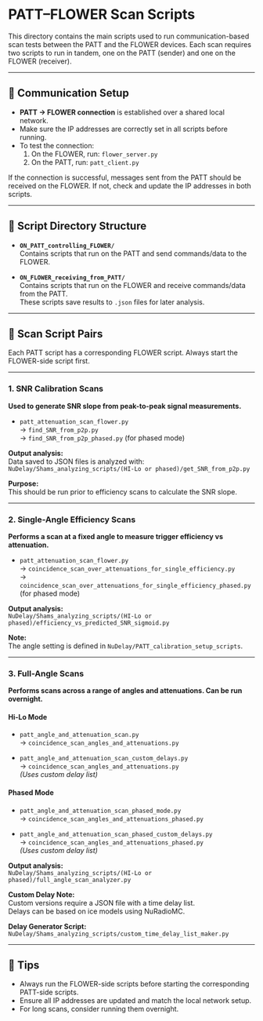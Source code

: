 # PATT–FLOWER Scan Scripts

This directory contains the main scripts used to run communication-based scan tests between the PATT and the FLOWER devices. Each scan requires two scripts to run in tandem, one on the PATT (sender) and one on the FLOWER (receiver).

---

## 🔹 Communication Setup

- **PATT → FLOWER connection** is established over a shared local network.
- Make sure the IP addresses are correctly set in all scripts before running.
- To test the connection:
  1. On the FLOWER, run: `flower_server.py`
  2. On the PATT, run: `patt_client.py`

If the connection is successful, messages sent from the PATT should be received on the FLOWER. If not, check and update the IP addresses in both scripts.

---

## 🔹 Script Directory Structure

- **`ON_PATT_controlling_FLOWER/`**  
  Contains scripts that run on the PATT and send commands/data to the FLOWER.

- **`ON_FLOWER_receiving_from_PATT/`**  
  Contains scripts that run on the FLOWER and receive commands/data from the PATT.  
  These scripts save results to `.json` files for later analysis.

---

## 🔹 Scan Script Pairs

Each PATT script has a corresponding FLOWER script. Always start the FLOWER-side script first.

---

### 1. **SNR Calibration Scans**

**Used to generate SNR slope from peak-to-peak signal measurements.**

- `patt_attenuation_scan_flower.py`  
  → `find_SNR_from_p2p.py`  
  → `find_SNR_from_p2p_phased.py` (for phased mode)

**Output analysis:**  
Data saved to JSON files is analyzed with:  
`NuDelay/Shams_analyzing_scripts/(HI-Lo or phased)/get_SNR_from_p2p.py`

**Purpose:**  
This should be run prior to efficiency scans to calculate the SNR slope.

---

### 2. **Single-Angle Efficiency Scans**

**Performs a scan at a fixed angle to measure trigger efficiency vs attenuation.**

- `patt_attenuation_scan_flower.py`  
  → `coincidence_scan_over_attenuations_for_single_efficiency.py`  
  → `coincidence_scan_over_attenuations_for_single_efficiency_phased.py` (for phased mode)

**Output analysis:**  
`NuDelay/Shams_analyzing_scripts/(HI-Lo or phased)/efficiency_vs_predicted_SNR_sigmoid.py`

**Note:**  
The angle setting is defined in `NuDelay/PATT_calibration_setup_scripts`.

---

### 3. **Full-Angle Scans**

**Performs scans across a range of angles and attenuations. Can be run overnight.**

#### Hi-Lo Mode
- `patt_angle_and_attenuation_scan.py`  
  → `coincidence_scan_angles_and_attenuations.py`

- `patt_angle_and_attenuation_scan_custom_delays.py`  
  → `coincidence_scan_angles_and_attenuations.py`  
  _(Uses custom delay list)_

#### Phased Mode
- `patt_angle_and_attenuation_scan_phased_mode.py`  
  → `coincidence_scan_angles_and_attenuations_phased.py`

- `patt_angle_and_attenuation_scan_phased_custom_delays.py`  
  → `coincidence_scan_angles_and_attenuations_phased.py`  
  _(Uses custom delay list)_

**Output analysis:**  
`NuDelay/Shams_analyzing_scripts/(HI-Lo or phased)/full_angle_scan_analyzer.py`

**Custom Delay Note:**  
Custom versions require a JSON file with a time delay list.  
Delays can be based on ice models using NuRadioMC.

**Delay Generator Script:**  
`NuDelay/Shams_analyzing_scripts/custom_time_delay_list_maker.py`

---

## 🔹 Tips

- Always run the FLOWER-side scripts before starting the corresponding PATT-side scripts.
- Ensure all IP addresses are updated and match the local network setup.
- For long scans, consider running them overnight.

